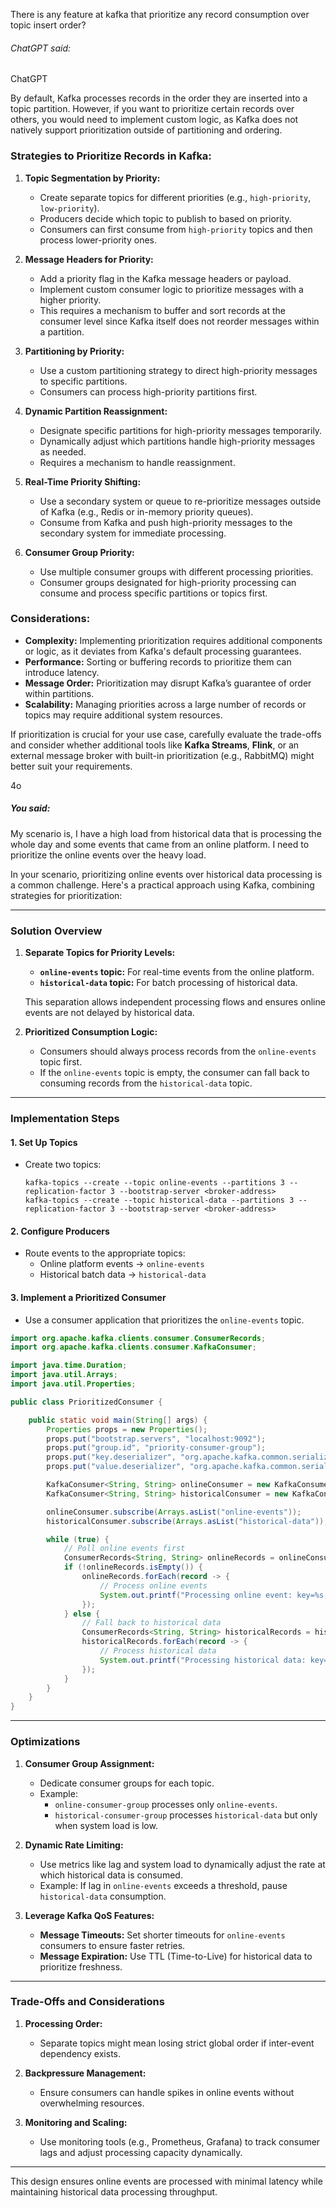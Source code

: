 There is any feature at kafka that prioritize any record consumption over topic insert order?

###### ChatGPT said:

ChatGPT

By default, Kafka processes records in the order they are inserted into a topic partition. However, if you want to prioritize certain records over others, you would need to implement custom logic, as Kafka does not natively support prioritization outside of partitioning and ordering.

### Strategies to Prioritize Records in Kafka:

1. **Topic Segmentation by Priority:**
    
    - Create separate topics for different priorities (e.g., `high-priority`, `low-priority`).
    - Producers decide which topic to publish to based on priority.
    - Consumers can first consume from `high-priority` topics and then process lower-priority ones.
2. **Message Headers for Priority:**
    
    - Add a priority flag in the Kafka message headers or payload.
    - Implement custom consumer logic to prioritize messages with a higher priority.
    - This requires a mechanism to buffer and sort records at the consumer level since Kafka itself does not reorder messages within a partition.
3. **Partitioning by Priority:**
    
    - Use a custom partitioning strategy to direct high-priority messages to specific partitions.
    - Consumers can process high-priority partitions first.
4. **Dynamic Partition Reassignment:**
    
    - Designate specific partitions for high-priority messages temporarily.
    - Dynamically adjust which partitions handle high-priority messages as needed.
    - Requires a mechanism to handle reassignment.
5. **Real-Time Priority Shifting:**
    
    - Use a secondary system or queue to re-prioritize messages outside of Kafka (e.g., Redis or in-memory priority queues).
    - Consume from Kafka and push high-priority messages to the secondary system for immediate processing.
6. **Consumer Group Priority:**
    
    - Use multiple consumer groups with different processing priorities.
    - Consumer groups designated for high-priority processing can consume and process specific partitions or topics first.

### Considerations:

- **Complexity:** Implementing prioritization requires additional components or logic, as it deviates from Kafka's default processing guarantees.
- **Performance:** Sorting or buffering records to prioritize them can introduce latency.
- **Message Order:** Prioritization may disrupt Kafka’s guarantee of order within partitions.
- **Scalability:** Managing priorities across a large number of records or topics may require additional system resources.

If prioritization is crucial for your use case, carefully evaluate the trade-offs and consider whether additional tools like **Kafka Streams**, **Flink**, or an external message broker with built-in prioritization (e.g., RabbitMQ) might better suit your requirements.

4o

##### You said:

My scenario is, I have a high load from historical data that is processing the whole day and some events that came from an online platform. I need to prioritize the online events over the heavy load.

In your scenario, prioritizing online events over historical data processing is a common challenge. Here's a practical approach using Kafka, combining strategies for prioritization:

---

### **Solution Overview**

1. **Separate Topics for Priority Levels:**
    
    - **`online-events` topic:** For real-time events from the online platform.
    - **`historical-data` topic:** For batch processing of historical data.
    
    This separation allows independent processing flows and ensures online events are not delayed by historical data.
    
2. **Prioritized Consumption Logic:**
    
    - Consumers should always process records from the `online-events` topic first.
    - If the `online-events` topic is empty, the consumer can fall back to consuming records from the `historical-data` topic.

---

### **Implementation Steps**

#### **1. Set Up Topics**

- Create two topics:
    
    ```shell
    kafka-topics --create --topic online-events --partitions 3 --replication-factor 3 --bootstrap-server <broker-address>
    kafka-topics --create --topic historical-data --partitions 3 --replication-factor 3 --bootstrap-server <broker-address>
    ```
    

#### **2. Configure Producers**

- Route events to the appropriate topics:
    - Online platform events → `online-events`
    - Historical batch data → `historical-data`

#### **3. Implement a Prioritized Consumer**

- Use a consumer application that prioritizes the `online-events` topic.

```java
import org.apache.kafka.clients.consumer.ConsumerRecords;
import org.apache.kafka.clients.consumer.KafkaConsumer;

import java.time.Duration;
import java.util.Arrays;
import java.util.Properties;

public class PrioritizedConsumer {

    public static void main(String[] args) {
        Properties props = new Properties();
        props.put("bootstrap.servers", "localhost:9092");
        props.put("group.id", "priority-consumer-group");
        props.put("key.deserializer", "org.apache.kafka.common.serialization.StringDeserializer");
        props.put("value.deserializer", "org.apache.kafka.common.serialization.StringDeserializer");

        KafkaConsumer<String, String> onlineConsumer = new KafkaConsumer<>(props);
        KafkaConsumer<String, String> historicalConsumer = new KafkaConsumer<>(props);

        onlineConsumer.subscribe(Arrays.asList("online-events"));
        historicalConsumer.subscribe(Arrays.asList("historical-data"));

        while (true) {
            // Poll online events first
            ConsumerRecords<String, String> onlineRecords = onlineConsumer.poll(Duration.ofMillis(100));
            if (!onlineRecords.isEmpty()) {
                onlineRecords.forEach(record -> {
                    // Process online events
                    System.out.printf("Processing online event: key=%s, value=%s%n", record.key(), record.value());
                });
            } else {
                // Fall back to historical data
                ConsumerRecords<String, String> historicalRecords = historicalConsumer.poll(Duration.ofMillis(100));
                historicalRecords.forEach(record -> {
                    // Process historical data
                    System.out.printf("Processing historical data: key=%s, value=%s%n", record.key(), record.value());
                });
            }
        }
    }
}
```

---

### **Optimizations**

1. **Consumer Group Assignment:**
    
    - Dedicate consumer groups for each topic.
    - Example:
        - `online-consumer-group` processes only `online-events`.
        - `historical-consumer-group` processes `historical-data` but only when system load is low.
2. **Dynamic Rate Limiting:**
    
    - Use metrics like lag and system load to dynamically adjust the rate at which historical data is consumed.
    - Example: If lag in `online-events` exceeds a threshold, pause `historical-data` consumption.
3. **Leverage Kafka QoS Features:**
    
    - **Message Timeouts:** Set shorter timeouts for `online-events` consumers to ensure faster retries.
    - **Message Expiration:** Use TTL (Time-to-Live) for historical data to prioritize freshness.

---

### **Trade-Offs and Considerations**

1. **Processing Order:**
    
    - Separate topics might mean losing strict global order if inter-event dependency exists.
2. **Backpressure Management:**
    
    - Ensure consumers can handle spikes in online events without overwhelming resources.
3. **Monitoring and Scaling:**
    
    - Use monitoring tools (e.g., Prometheus, Grafana) to track consumer lags and adjust processing capacity dynamically.

---

This design ensures online events are processed with minimal latency while maintaining historical data processing throughput.